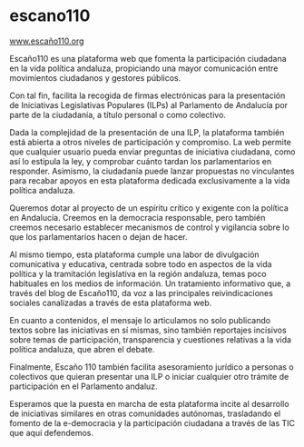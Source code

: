 # escano110
www.escaño110.org

Escaño110 es una plataforma web que fomenta la participación ciudadana en la vida 
política andaluza, propiciando una mayor comunicación entre movimientos ciudadanos 
y gestores públicos.

Con tal fin, facilita la recogida de firmas electrónicas para la presentación de 
Iniciativas Legislativas Populares (ILPs) al Parlamento de Andalucía por parte de 
la ciudadanía, a título personal o como colectivo.

Dada la complejidad de la presentación de una ILP, la plataforma también está abierta
a otros niveles de participación y compromiso. La web permite que cualquier usuario 
pueda enviar preguntas de iniciativa ciudadana, como así lo estipula la ley, y comprobar 
cuánto tardan los parlamentarios en responder. Asimismo, la ciudadanía puede lanzar 
propuestas no vinculantes para recabar apoyos en esta plataforma dedicada exclusivamente 
a la vida política andaluza.

Queremos dotar al proyecto de un espíritu crítico y exigente con la política en Andalucía.
Creemos en la democracia responsable, pero también creemos necesario establecer mecanismos 
de control y vigilancia sobre lo que los parlamentarios hacen o dejan de hacer.

Al mismo tiempo, esta plataforma cumple una labor de divulgación comunicativa y educativa, 
centrada sobre todo en aspectos de la vida política y la tramitación legislativa en la región 
andaluza, temas poco habituales en los medios de información. Un tratamiento informativo que, 
a través del blog de Escaño110, da voz a las principales reivindicaciones sociales canalizadas 
a través de esta plataforma web.

En cuanto a contenidos, el mensaje lo articulamos no solo publicando textos sobre las 
iniciativas en sí mismas, sino también reportajes incisivos sobre temas de participación, 
transparencia y cuestiones relativas a la vida política andaluza, que abren el debate.

Finalmente, Escaño 110 también facilita asesoramiento jurídico a personas o colectivos que 
quieran presentar una ILP o iniciar cualquier otro trámite de participación en el Parlamento
andaluz.

Esperamos que la puesta en marcha de esta plataforma incite al desarrollo de iniciativas 
similares en otras comunidades autónomas, trasladando el fomento de la e-democracia y la 
participación ciudadana a través de las TIC que aquí defendemos.